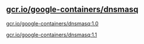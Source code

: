 
[gcr.io/google-containers/dnsmasq](https://hub.docker.com/r/anjia0532/google-containers.dnsmasq/tags/)
-----


[gcr.io/google-containers/dnsmasq:1.0](https://hub.docker.com/r/anjia0532/google-containers.dnsmasq/tags/)


[gcr.io/google-containers/dnsmasq:1.1](https://hub.docker.com/r/anjia0532/google-containers.dnsmasq/tags/)


